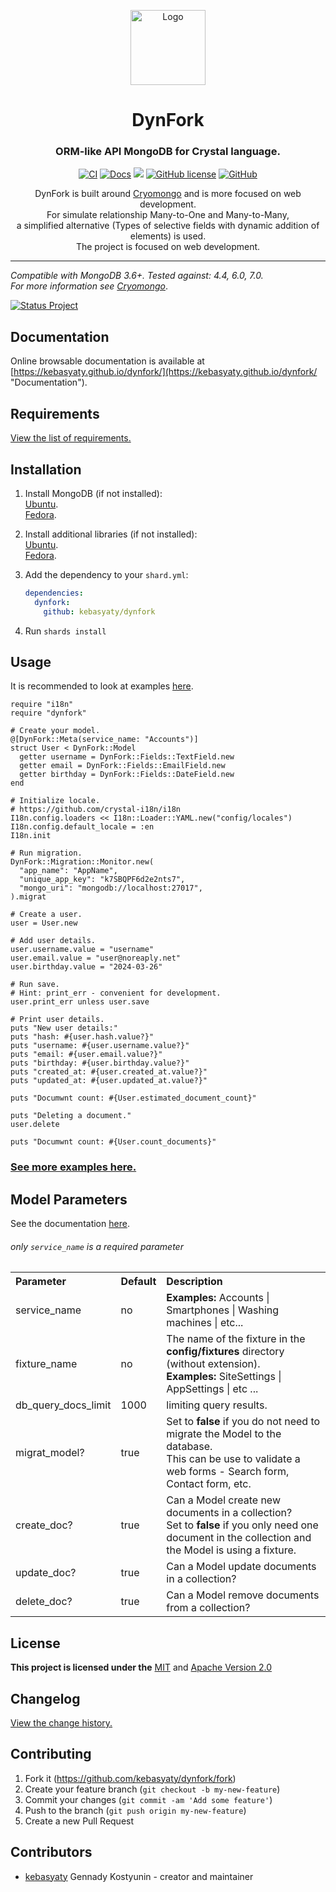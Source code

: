 <div align="center">
  <p align="center">
    <a href="https://github.com/kebasyaty/dynfork" target="_blank">
      <img
        height="120"
        alt="Logo"
        src="https://github.com/kebasyaty/dynfork/raw/v0/logo/logo.svg">
    </a>
  </p>
  <p>
    <h1>DynFork</h1>
    <h3>ORM-like API MongoDB for Crystal language.</h3>
    <p align="center">
      <a href="https://github.com/kebasyaty/dynfork/actions" alt="CI"><img src="https://github.com/kebasyaty/dynfork/workflows/CI/badge.svg" alt="CI"></a>
      <a href="https://kebasyaty.github.io/dynfork/" alt="Docs"><img src="https://img.shields.io/badge/docs-available-brightgreen.svg" alt="Docs"></a>
      <a href="https://crystal-lang.org/" alt="Crysta"><img src="https://img.shields.io/badge/crystal-v1.10%2B-red"></a>
      <a href="https://github.com/kebasyaty/dynfork/blob/v0/LICENSE" alt="GitHub license"><img src="https://badgen.net/github/license/kebasyaty/dynfork" alt="GitHub license"></a>
      <a href="https://github.com/kebasyaty/dynfork" alt="GitHub"><img src="https://badgen.net/badge/icon/github?icon=github&label" alt="GitHub"></a>
    </p>
    <div align="center">
      DynFork is built around <a href="https://github.com/elbywan/cryomongo" alt="Cryomongo">Cryomongo</a> and is more focused on web development.
      <br>
      For simulate relationship Many-to-One and Many-to-Many,
      <br>
      a simplified alternative (Types of selective fields with dynamic addition of elements) is used.
      <br>
      The project is focused on web development.
    </div>
  </p>
</div>

<hr>

_Compatible with MongoDB 3.6+. Tested against: 4.4, 6.0, 7.0._
<br>
_For more information see [Cryomongo](https://github.com/elbywan/cryomongo "Cryomongo")_.

<p>
  <a href="https://github.com/kebasyaty/dynfork" alt="Status Project" target="_blank">
    <img src="https://github.com/kebasyaty/dynfork/raw/v0/pictures/status_project/Status_Project-Alpha-.svg"
      alt="Status Project">
  </a>
</p>

## Documentation

Online browsable documentation is available at [https://kebasyaty.github.io/dynfork/](https://kebasyaty.github.io/dynfork/ "Documentation").

## Requirements

[View the list of requirements.](https://github.com/kebasyaty/dynfork/blob/v0/REQUIREMENTS.md "View the list of requirements.")

## Installation

1. Install MongoDB (if not installed):<br>
   [Ubuntu](https://github.com/kebasyaty/dynfork/blob/v0/UBUNTU_INSTALL_MONGODB.md "Ubuntu").<br>
   [Fedora](https://github.com/kebasyaty/dynfork/blob/v0/FEDORA_INSTALL_MONGODB.md "Fedora").

2. Install additional libraries (if not installed):<br>
   [Ubuntu](https://github.com/kebasyaty/dynfork/blob/v0/UBUNTU_ADDITIONAL_LIBRARIES.md "Ubuntu").<br>
   [Fedora](https://github.com/kebasyaty/dynfork/blob/v0/FEDORA_ADDITIONAL_LIBRARIES.md "Fedora").

3. Add the dependency to your `shard.yml`:

   ```yaml
   dependencies:
     dynfork:
       github: kebasyaty/dynfork
   ```

4. Run `shards install`

## Usage

It is recommended to look at examples [here](https://github.com/kebasyaty/dynfork/tree/v0/examples "here").

```crystal
require "i18n"
require "dynfork"

# Create your model.
@[DynFork::Meta(service_name: "Accounts")]
struct User < DynFork::Model
  getter username = DynFork::Fields::TextField.new
  getter email = DynFork::Fields::EmailField.new
  getter birthday = DynFork::Fields::DateField.new
end

# Initialize locale.
# https://github.com/crystal-i18n/i18n
I18n.config.loaders << I18n::Loader::YAML.new("config/locales")
I18n.config.default_locale = :en
I18n.init

# Run migration.
DynFork::Migration::Monitor.new(
  "app_name": "AppName",
  "unique_app_key": "k7SBQPF6d2e2nts7",
  "mongo_uri": "mongodb://localhost:27017",
).migrat

# Create a user.
user = User.new

# Add user details.
user.username.value = "username"
user.email.value = "user@noreaply.net"
user.birthday.value = "2024-03-26"

# Run save.
# Hint: print_err - convenient for development.
user.print_err unless user.save

# Print user details.
puts "New user details:"
puts "hash: #{user.hash.value?}"
puts "username: #{user.username.value?}"
puts "email: #{user.email.value?}"
puts "birthday: #{user.birthday.value?}"
puts "created_at: #{user.created_at.value?}"
puts "updated_at: #{user.updated_at.value?}"

puts "Documwnt count: #{User.estimated_document_count}"

puts "Deleting a document."
user.delete

puts "Documwnt count: #{User.count_documents}"
```

### [See more examples here.](https://github.com/kebasyaty/dynfork/tree/v0/examples "See more examples here.")

## Model Parameters

See the documentation [here](https://kebasyaty.github.io/dynfork/DynFork/Meta.html "here").

###### only `service_name` is a required parameter

<div>
   <table>
     <tr>
       <th align="left">Parameter</th>
       <th align="left">Default</th>
       <th align="left">Description</th>
     </tr>
     <tr>
       <td align="left">service_name</td>
       <td align="left">no</td>
       <td align="left"><b>Examples:</b> Accounts | Smartphones | Washing machines | etc... </td>
     </tr>
     <tr>
       <td align="left">fixture_name</td>
       <td align="left">no</td>
       <td align="left">
         The name of the fixture in the <b>config/fixtures</b> directory (without extension).
         <br>
         <b>Examples:</b> SiteSettings | AppSettings | etc ...
       </td>
     </tr>
     <tr>
       <td align="left">db_query_docs_limit</td>
       <td align="left">1000</td>
       <td align="left">limiting query results.</td>
     </tr>
     <tr>
       <td align="left">migrat_model?</td>
       <td align="left">true</td>
       <td align="left">
         Set to <b>false</b> if you do not need to migrate the Model to the database.<br>
         This can be use to validate a web forms - Search form, Contact form, etc.
       </td>
     </tr>
     <tr>
       <td align="left">create_doc?</td>
       <td align="left">true</td>
       <td align="left">
         Can a Model create new documents in a collection?<br>
         Set to <b>false</b> if you only need one document in the collection and the Model is using a fixture.
       </td>
     </tr>
     <tr>
       <td align="left">update_doc?</td>
       <td align="left">true</td>
       <td align="left">Can a Model update documents in a collection?</td>
     </tr>
     <tr>
       <td align="left">delete_doc?</td>
       <td align="left">true</td>
       <td align="left">Can a Model remove documents from a collection?</td>
     </tr>
   </table>
</div>

## License

**This project is licensed under the** [MIT](https://github.com/kebasyaty/dynfork/blob/v0/LICENSE-MIT "MIT") and [Apache Version 2.0](https://github.com/kebasyaty/dynfork/blob/v0/LICENSE-APACHE "Apache Version 2.0")

## Changelog

[View the change history.](https://github.com/kebasyaty/dynfork/blob/v0/CHANGELOG.md "Changelog")

## Contributing

1. Fork it (<https://github.com/kebasyaty/dynfork/fork>)
2. Create your feature branch (`git checkout -b my-new-feature`)
3. Commit your changes (`git commit -am 'Add some feature'`)
4. Push to the branch (`git push origin my-new-feature`)
5. Create a new Pull Request

## Contributors

- [kebasyaty](https://github.com/kebasyaty) Gennady Kostyunin - creator and maintainer
